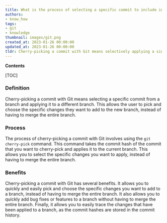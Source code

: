 ```yaml
---
title: What is the process of selecting a specific commit to include in a git repository?
authors:
- know_how
tags:
- git
- knowledge
thumbnail: images/git.png
created_at: 2023-01-26 00:00:00
updated_at: 2023-01-26 00:00:00
tldr: Cherry-picking a commit with Git means selectively applying a single commit from one branch to another.
---
```


**Contents**

[TOC]

### Definition
Cherry-picking a commit with Git means selecting a specific commit from a branch and applying it to a different branch. This allows the user to pick and choose the specific changes they want to add to the new branch, instead of having to merge the entire branch.

### Process
The process of cherry-picking a commit with Git involves using the `git cherry-pick` command. This command takes the commit hash of the commit that you want to cherry-pick and applies it to the current branch. This allows you to select the specific changes you want to apply, instead of having to merge the entire branch.

### Benefits
Cherry-picking a commit with Git has several benefits. It allows you to quickly and easily pick and choose the specific changes you want to add to a branch, instead of having to merge the entire branch. It also allows you to quickly add bug fixes or features to a branch without having to merge the entire branch. Finally, it allows you to easily trace the changes that have been applied to a branch, as the commit hashes are stored in the commit history.
